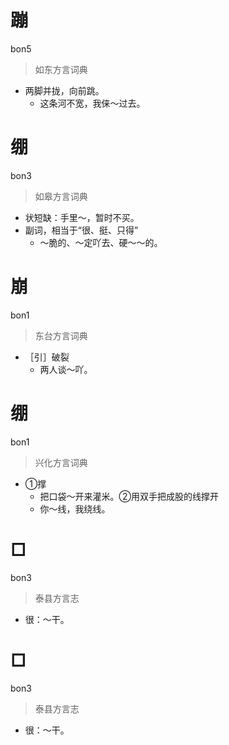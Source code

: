 # 蹦
bon5
> 如东方言词典
- 两脚并拢，向前跳。
  - 这条河不宽，我俫～过去。

# 绷
bon3
> 如皋方言词典
- 状短缺：手里～，暂时不买。
- 副词，相当于“很、挺、只得”
  - ～脆的、～定吖去、硬～～的。

# 崩
bon1
> 东台方言词典
- ［引］破裂
  - 两人谈～吖。

# 绷
bon1
> 兴化方言词典
- ①撑
  - 把口袋～开来灌米。②用双手把成股的线撑开
  - 你～线，我绕线。

# □
bon3
> 泰县方言志
- 很：～干。

# □
bon3
> 泰县方言志
- 很：～干。
